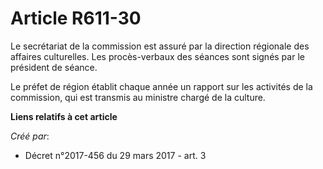 # Article R611-30

Le secrétariat de la commission est assuré par la direction régionale des affaires culturelles. Les procès-verbaux des
séances sont signés par le président de séance.

Le préfet de région établit chaque année un rapport sur les activités de la commission, qui est transmis au ministre chargé
de la culture.

**Liens relatifs à cet article**

_Créé par_:

  - Décret n°2017-456 du 29 mars 2017 - art. 3
